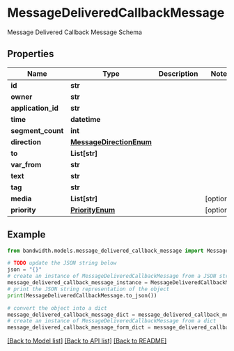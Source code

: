 # MessageDeliveredCallbackMessage

Message Delivered Callback Message Schema

## Properties

Name | Type | Description | Notes
------------ | ------------- | ------------- | -------------
**id** | **str** |  | 
**owner** | **str** |  | 
**application_id** | **str** |  | 
**time** | **datetime** |  | 
**segment_count** | **int** |  | 
**direction** | [**MessageDirectionEnum**](MessageDirectionEnum.md) |  | 
**to** | **List[str]** |  | 
**var_from** | **str** |  | 
**text** | **str** |  | 
**tag** | **str** |  | 
**media** | **List[str]** |  | [optional] 
**priority** | [**PriorityEnum**](PriorityEnum.md) |  | [optional] 

## Example

```python
from bandwidth.models.message_delivered_callback_message import MessageDeliveredCallbackMessage

# TODO update the JSON string below
json = "{}"
# create an instance of MessageDeliveredCallbackMessage from a JSON string
message_delivered_callback_message_instance = MessageDeliveredCallbackMessage.from_json(json)
# print the JSON string representation of the object
print(MessageDeliveredCallbackMessage.to_json())

# convert the object into a dict
message_delivered_callback_message_dict = message_delivered_callback_message_instance.to_dict()
# create an instance of MessageDeliveredCallbackMessage from a dict
message_delivered_callback_message_form_dict = message_delivered_callback_message.from_dict(message_delivered_callback_message_dict)
```
[[Back to Model list]](../README.md#documentation-for-models) [[Back to API list]](../README.md#documentation-for-api-endpoints) [[Back to README]](../README.md)


